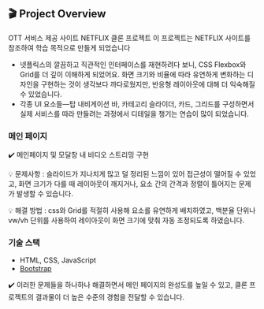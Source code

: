 ## 🎬 Project Overview
OTT 서비스 제공 사이트 NETFLIX 클론 프로젝트
이 프로젝트는 NETFLIX 사이트를 참조하여 학습 목적으로 만들게 되었습니다

- 넷플릭스의 깔끔하고 직관적인 인터페이스를 재현하려다 보니, CSS Flexbox와 Grid를 더 깊이 이해하게 되었어요. 화면 크기와 비율에 따라 유연하게 변화하는 디자인을 구현하는 것이 생각보다 까다로웠지만, 반응형 레이아웃에 대해 더 익숙해질 수 있었습니다.
- 각종 UI 요소들—탑 내비게이션 바, 카테고리 슬라이더, 카드, 그리드를 구성하면서 실제 서비스를 따라 만들려는 과정에서 디테일을 챙기는 연습이 많이 되었습니다.

### 메인 페이지
✔️ 메인페이지 및 모달창 내 비디오 스트리밍 구현

💡 문제사항 : 슬라이드가 지나치게 많고 덜 정리된 느낌이 있어 접근성이 떨어질 수 있었고, 화면 크기가 다를 때 레이아웃이 깨지거나, 요소 간의 간격과 정렬이 틀어지는 문제가 발생할 수 있습니다.

💡 해결 방법 : css와 Grid를 적절히 사용해 요소를 유연하게 배치하였고, 백분율 단위나 vw/vh 단위를 사용하여 레이아웃이 화면 크기에 맞춰 자동 조정되도록 하였습니다.

### 기술 스택
- HTML, CSS, JavaScript
- [Bootstrap](https://getbootstrap.com/)

✔️ 이러한 문제들을 하나하나 해결하면서 메인 페이지의 완성도를 높일 수 있고, 클론 프로젝트의 결과물이 더 높은 수준의 경험을 전달할 수 있습니다.
